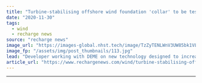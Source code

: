 ```yaml
---
title: "Turbine-stabilising offshore wind foundation 'collar' to be tested by RWE"
date: "2020-11-30"
tags: 
  - wind
  - recharge news
source: "recharge news"
image_url: "https://images-global.nhst.tech/image/TzZyTENLWnV3UW85bk1VLzdnelh3U0xSSUlDQXZjMmpzaWpYeEJ4NS9FWT0=/nhst/binary/64c6eb2775b45ca05ad1e003f9388bcf"
image_fp: "/assets/img/post_thumbnails/113.jpg"
lead: "Developer working with DEME on new technology designed to increase foundations' load-bearing and improve structural integrity"
article_url: "https://www.rechargenews.com/wind/turbine-stabilising-offshore-wind-foundation-collar-to-be-tested-by-rwe/2-1-921278"
---
```


---
